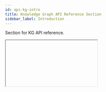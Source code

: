 ```yaml
---
id: api-kg-intro
title: Knowledge Graph API Reference Section
sidebar_label: Introduction
---
```


Section for KG API reference.

<iframe src=""></iframe>